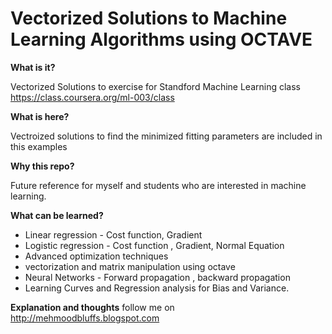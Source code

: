Vectorized Solutions to Machine Learning Algorithms using OCTAVE
================================================================

<b>What is it?</b>

Vectorized Solutions to exercise for Standford Machine Learning class https://class.coursera.org/ml-003/class


<b>What is here?</b>

Vectroized solutions to find the minimized fitting parameters are included in this examples


<b>Why this repo? </b>

Future reference for myself and students who are interested in machine learning.

<b>What can be learned?</b>
<ul>
<li>Linear regression - Cost function, Gradient</li>
<li>Logistic regression - Cost function , Gradient, Normal Equation</li>
<li>Advanced optimization techniques</li>
<li>vectorization and matrix manipulation using octave</li>
<li>Neural Networks - Forward propagation , backward propagation</li>
<li>Learning Curves and Regression analysis for Bias and Variance.</li>
</ul>


<b>Explanation and thoughts</b>
follow me on http://mehmoodbluffs.blogspot.com







